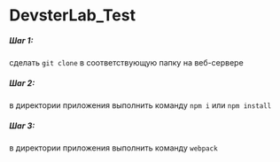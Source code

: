 # DevsterLab_Test
##### Шаг 1:
сделать `git clone` в соответствующую папку на веб-сервере
##### Шаг 2:
в директории приложения выполнить команду `npm i` или `npm install`
##### Шаг 3:
в директории приложения выполнить команду `webpack`
